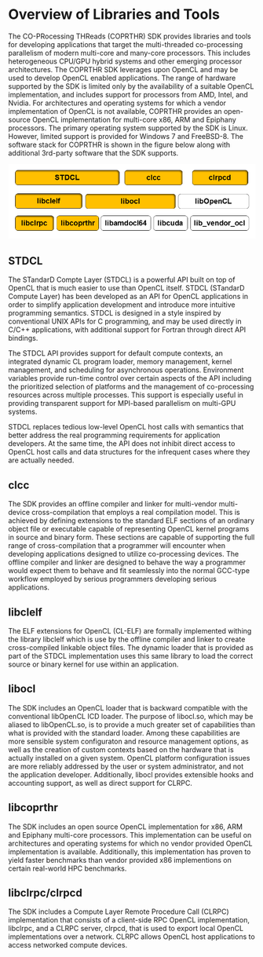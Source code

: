 # Overview of Libraries and Tools

The CO-PRocessing THReads (COPRTHR) SDK provides libraries and tools for
 developing applications that target the multi-threaded co-processing
 parallelism of modern
 multi-core and many-core processors. This includes heterogeneous CPU/GPU hybrid
 systems and other emerging processor architectures. The COPRTHR SDK leverages
 upon OpenCL and may be used to develop OpenCL enabled applications. The range
 of hardware supported by the SDK is limited only by the availability of a
 suitable OpenCL implementation, and includes support for processors from AMD,
 Intel, and Nvidia. For architectures and operating systems for which a vendor
 implementation of OpenCL is not available, COPRTHR provides an open-source
 OpenCL implementation for multi-core x86, ARM and Epiphany processors. 
 The primary
 operating system supported by the SDK is Linux. However, limited support is
 provided for Windows 7 and FreeBSD-8. 
 The software stack for COPRTHR is shown
 in the figure below along with additional 3rd-party software that the SDK
 supports. 

![COPRTHR SDK Software Stack](COPRTHR_SDK_software_stack.png "COPRTHR SDK Software Stack")

## STDCL

The STandarD Compte Layer (STDCL) is a powerful API built on top of 
OpenCL that is much easier to use than OpenCL itself. STDCL (STandarD Compute 
Layer) has been developed as an API for OpenCL applications in order to simplify 
application development and introduce more intuitive programming semantics. 
STDCL is designed in a style inspired by conventional UNIX APIs for C 
programming, and may be used directly in C/C++ applications, with additional 
support for Fortran through direct API bindings.

The STDCL API provides support for default compute contexts, an integrated
 dynamic CL program loader, memory management, kernel management, and scheduling
 for asynchronous operations. Environment variables provide run-time control
 over certain aspects of the API including the prioritized selection of
 platforms and the management of co-processing resources across multiple
 processes. This support is especially useful in providing transparent support
 for MPI-based parallelism on multi-GPU systems.

STDCL replaces tedious low-level OpenCL host calls with semantics that better 
address the real programming requirements for application developers. At the 
same time, the API does not inhibit direct access to OpenCL host calls and data 
structures for the infrequent cases where they are actually needed.

## clcc

The SDK provides an offline compiler and linker for multi-vendor 
multi-device cross-compilation that employs a real compilation model. This is 
achieved by defining extensions to the standard ELF sections of an ordinary 
object file or executable capable of representing OpenCL kernel programs in 
source and binary form. These sections are capable of supporting the full range 
of cross-compilation that a programmer will encounter when developing 
applications designed to utilize co-processing devices. 
The offline compiler and linker are designed to behave the way a programmer
would expect them to behave and fit seamlessly into the normal GCC-type
workflow employed by serious programmers developing serious applications.

## libclelf

The ELF extensions for OpenCL (CL-ELF) are formally implemented withing the
library libclelf which is use by the offline compiler and linker to create
cross-compiled linkable object files. The dynamic loader that is provided as
part of the STDCL implementation uses this same library to load the correct
source or binary kernel for use within an application. 

## libocl

The SDK includes an OpenCL loader that is 
backward compatible with the conventional libOpenCL ICD loader. The purpose of 
libocl.so, which may be aliased to libOpenCL.so, is to provide a much greater 
set of capabilities than what is provided with the standard loader. Among these 
capabilities are more sensible system configuraton and resource management 
options, as well as the creation of custom contexts based on the hardware that 
is actually installed on a given system. OpenCL platform configuration issues 
are more reliably addressed by the user or system administrator, and not the 
application developer.  Additionally, libocl provides extensible hooks and
accounting support, as well as direct support for CLRPC.


## libcoprthr

The SDK includes an open source OpenCL implementation for 
x86, ARM and Epiphany multi-core 
processors. This implementation can be useful on architectures and operating 
systems for which no vendor provided OpenCL implementation is available. 
Additionally, this implementation has proven to yield faster benchmarks than 
vendor provided x86 implementions on certain real-world HPC benchmarks.

## libclrpc/clrpcd

The SDK includes a Compute Layer Remote Procedure Call (CLRPC) implementation
that consists of a client-side RPC OpenCL implementation, libclrpc, and 
a CLRPC server, clrpcd, that is used to export local OpenCL implementations
over a network.  CLRPC allows OpenCL host applications to access networked
compute devices.


